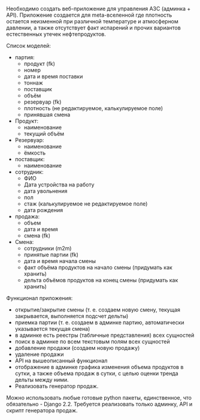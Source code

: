 Необходимо создать веб-приложение для управления АЗС (админка + API).
Приложение создается для meta-вселенной где плотность остается неизменной при различной температуре и атмосферном давлении, 
а также отсутствует факт испарений и прочих вариантов естественных утечек нефтепродуктов.

Список моделей: 
- партия:
    - продукт (fk)
    - номер
    - дата и время поставки
    - тоннаж
    - поставщик
    - объём
    - резервуар (fk)
    - плотность (не редактируемое, калькулируемое поле)
    - принявшая смена
- Продукт:
    - наименование
    - текущий объём
- Резервуар:
    - наименование
    - ёмкость
- поставщик:
    - наименование
- сотрудник:
    - ФИО
    - Дата устройства на работу
    - дата увольнения
    - пол
    - стаж (калькулируемое не редактируемое поле)
    - дата рождения
- продажа:
    - объем
    - дата и время
    - смена (fk)
- Смена:
    - сотрудники (m2m)
    - принятые партии (fk)
    - дата и время начала смены
    - факт объёма продуктов на начало смены (придумать как хранить)
    - дельта объёмов продуктов на конец смены (придумать как хранить)


Функционал приложения:
- открытие/закрытие смены (т. е. создаем новую смену, текущая закрывается, выполняется подсчет дельты)
- приемка партии (т. е. создаем в админке партию, автоматически указывается текущая смена)
- в админке есть реестры (табличные представления) всех сущностей
- поиск в админке по всем текстовым полям всех сущностей
- добавление продажи (создаем новую продажу)
- удаление продажи
- API на вышеописанный функционал
- отображение в админке графика изменения объема продуктов в сутки, а также объема продаж в сутки, с целью оценки тренда дельты между ними.
- Реализовать генератор продаж.

Можно использовать любые готовые python пакеты, единственное, что обязательно - Django 2.2.
Требуется реализовать только админку, API и скрипт генератора продаж.